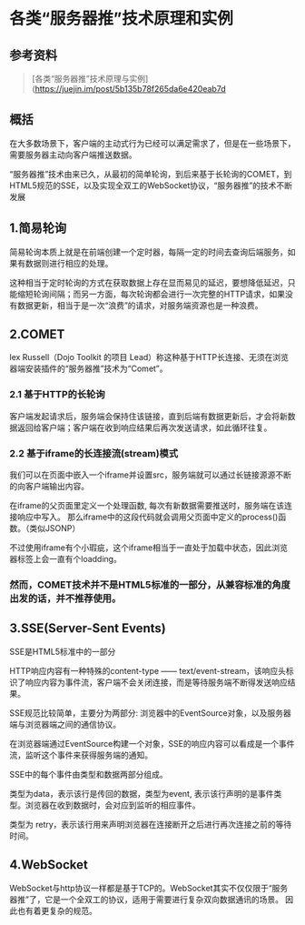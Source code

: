 # 各类“服务器推”技术原理和实例
## 参考资料
> [各类“服务器推”技术原理与实例](https://juejin.im/post/5b135b78f265da6e420eab7d
## 概括
在大多数场景下，客户端的主动式行为已经可以满足需求了，但是在一些场景下，需要服务器主动向客户端推送数据。

“服务器推”技术由来已久，从最初的简单轮询，到后来基于长轮询的COMET，到HTML5规范的SSE，以及实现全双工的WebSocket协议，“服务器推”的技术不断发展

## 1.简易轮询
简易轮询本质上就是在前端创建一个定时器，每隔一定的时间去查询后端服务，如果有数据则进行相应的处理。

这种相当于定时轮询的方式在获取数据上存在显而易见的延迟，要想降低延迟，只能缩短轮询间隔；而另一方面，每次轮询都会进行一次完整的HTTP请求，如果没有数据更新，相当于是一次“浪费”的请求，对服务端资源也是一种浪费。

## 2.COMET
lex Russell（Dojo Toolkit 的项目 Lead）称这种基于HTTP长连接、无须在浏览器端安装插件的“服务器推”技术为“Comet”。

### 2.1 基于HTTP的长轮询

客户端发起请求后，服务端会保持住该链接，直到后端有数据更新后，才会将新数据返回给客户端；客户端在收到响应结果后再次发送请求，如此循环往复。

### 2.2 基于iframe的长连接流(stream)模式

我们可以在页面中嵌入一个iframe并设置src，服务端就可以通过长链接源源不断的向客户端输出内容。

在iframe的父页面里定义一个处理函数, 每次有新数据需要推送时，服务端在该连接响应中写入<script>parent.process(${your_data})</script>。
那么iframe中的这段代码就会调用父页面中定义的process()函数。（类似JSONP）

不过使用iframe有个小瑕疵，这个iframe相当于一直处于加载中状态，因此浏览器标签上会一直有个loadding。

### 然而，COMET技术并不是HTML5标准的一部分，从兼容标准的角度出发的话，并不推荐使用。

## 3.SSE(Server-Sent Events)
SSE是HTML5标准中的一部分

HTTP响应内容有一种特殊的content-type —— text/event-stream，该响应头标识了响应内容为事件流，客户端不会关闭连接，而是等待服务端不断得发送响应结果。

SSE规范比较简单，主要分为两部分: 浏览器中的EventSource对象，以及服务器端与浏览器端之间的通信协议。

在浏览器端通过EventSource构建一个对象，SSE的响应内容可以看成是一个事件流，监听这个事件来获得服务端的通知。

SSE中的每个事件由类型和数据两部分组成。

类型为data，表示该行是传回的数据，类型为event, 表示该行声明的是事件类型。浏览器在收到数据时，会对应到监听的相应事件。

类型为 retry，表示该行用来声明浏览器在连接断开之后进行再次连接之前的等待时间。

## 4.WebSocket
WebSocket与http协议一样都是基于TCP的。WebSocket其实不仅仅限于“服务器推”了，它是一个全双工的协议，适用于需要进行复杂双向数据通讯的场景。
因此也有着更复杂的规范。


